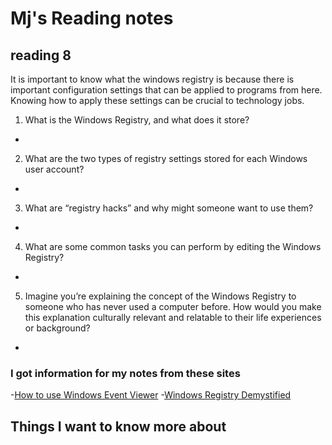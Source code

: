 # Mj's Reading notes

## reading 8
It is important to know what the windows registry is because there is important configuration settings that can be applied to programs from here. Knowing how to apply these settings can be crucial to technology jobs.  

1. What is the Windows Registry, and what does it store?
-
2. What are the two types of registry settings stored for each Windows user account?
-
3. What are “registry hacks” and why might someone want to use them?
-
4. What are some common tasks you can perform by editing the Windows Registry?
-
5. Imagine you’re explaining the concept of the Windows Registry to someone who has never used a computer before. How would you make this explanation culturally relevant and relatable to their life experiences or background?
-

### I got information for my notes from these sites
-[How to use Windows Event Viewer](https://www.faqforge.com/windows/windows-10/what-is-event-viewer-and-how-to-use-it-in-windows-10/)
-[Windows Registry Demystified](https://www.howtogeek.com/370022/windows-registry-demystified-what-you-can-do-with-it/)

## Things I want to know more about